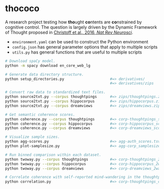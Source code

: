 # thococo

A research project testing how **tho**ught **co**ntents are **co**nstrained by cognitive control. The question is largely driven by the Dynamic Framework of Thought proposed in [Christoff et al., 2016, _Nat Rev Neurosci_](https://doi.org/10.1038/nrn.2016.113).


- `environment.yaml` can be used to construct the Python environment
- `config.json` has general parameter options that apply to multiple scripts
- `utils.py` has general functions that are useful to multiple scripts

```bash
# Download spaCy model.
python -m spacy download en_core_web_lg

# Generate data directory structure.
python setup_directories.py                     #=> derivatives/
                                                #=> derivatives/zips

# Convert raw data to standardized text files.
python source2txt.py --corpus thoughtpings      #=> zips/thoughtpings.zip
python source2txt.py --corpus hippocorpus       #=> zips/hippocorpus.zip
python source2txt.py --corpus dreamviews        #=> zips/dreamviews.zip

# Get semantic coherence scores.
python coherence.py --corpus thoughtpings       #=> corp-thoughtpings_scores.tsv
python coherence.py --corpus hippocorpus        #=> corp-hippocorpus_scores.tsv
python coherence.py --corpus dreamviews         #=> corp-dreamviews_scores.tsv

# Visualize sample sizes.
python agg-scores.py                            #=> agg-auth_scores.tsv & agg-corp_scores.tsv
python plot-samplesize.py                       #=> agg-corp_samplesize.png/pdf

# Run binned comparison within each dataset.
python twoway.py --corpus thoughtpings          #=> corp-thoughtpings_2way.tsv/png/pdf
python twoway.py --corpus hippocorpus           #=> corp-hippocorpus_2way.tsv/png/pdf
python twoway.py --corpus dreamviews            #=> corp-dreamviews_2way.tsv/png/pdf

# Correlate coherence with self-reported mind-wandering in the thoughtpings dataset.
python correlation.py                           #=> corp-thoughtpings_corr.tsv/png/pdf
```